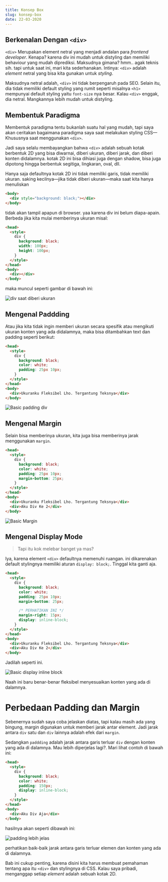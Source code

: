 ```yaml
---
title: Konsep Box
slug: konsep-box
date: 22-03-2020
---
```


## Berkenalan Dengan `<div>`

`<div>` Merupakan element netral yang menjadi andalan para *frontend developer*. Kenapa? karena div ini mudah untuk distyling dan memiliki behaviour yang mudah diprediksi. Maksudnya gimana? hmm.. agak teknis sih. tapi untuk saat ini, mari kita sederhanakan. Intinya: `<div>` adalah *element* netral yang bisa kita gunakan untuk *styling*.

Maksudnya netral adalah, `<div>` ini tidak berpengaruh pada SEO. Selain itu, dia tidak memiliki default styling yang rumit seperti misalnya `<h1>` mempunyai default styling yaitu `font-size` nya besar. Kalau `<div>` enggak, dia netral. Mangkannya lebih mudah untuk distyling.


## Membentuk Paradigma

Membentuk paradigma tentu bukanlah suatu hal yang mudah, tapi saya akan ceritakan bagaimana paradigma saya saat melakukan styling CSS—Khususnya saat menggunakan `<div>`.

Jadi saya selalu membayangkan bahwa `<div>` adalah sebuah kotak berbentuk 2D yang bisa diwarnai, diberi ukuran, diberi jarak, dan diberi konten didalamnya. kotak 2D ini bisa dihiasi juga dengan shadow, bisa juga dipotong hingga berbentuk segitiga, lingkaran, oval, dll.

Hanya saja defaultnya kotak 2D ini tidak memiliki garis, tidak memiliki ukuran. saking kecilnya—jika tidak diberi ukuran—maka saat kita hanya menuliskan 

```html
<body>
  <div style="background: black;"></div>
</body>
```

tidak akan tampil apapun di browser. yaa karena div ini belum diapa-apain. Berbeda jika kita mulai memberinya ukuran misal:

```html
<head>
  <style>
    div {
      background: black;
      width: 100px;
      height: 100px;
    }
  </style>
</head>
<body>
  <div></div>
</body>
```

maka muncul seperti gambar di bawah ini:

![div saat diberi ukuran](./images/black-box.png)

## Mengenal Paddding

Atau jika kita tidak ingin memberi ukuran secara spesifik atau mengikuti ukuran konten yang ada didalamnya, maka bisa ditambahkan text dan padding seperti berikut:

```html
<head>
  <style>
    div {
      background: black;
      color: white;
      padding: 25px 10px;
    }
  </style>
</head>
<body>
  <div>Ukuranku Fleksibel Lho. Tergantung Teksnya</div>
</body>
```

![Basic padding div](./images/basic-padding.png)

## Mengenal Margin

Selain bisa memberinya ukuran, kita juga bisa memberinya jarak menggunakan `margin`.

```html
<head>
  <style>
    div {
      background: black;
      color: white;
      padding: 25px 10px;
      margin-bottom: 25px;
    }
  </style>
</head>
<body>
  <div>Ukuranku Fleksibel Lho. Tergantung Teksnya</div>
  <div>Aku Div Ke 2</div>
</body>
```

![Basic Margin](./images/basic-margin.png)


## Mengenal Display Mode

> Tapi itu kok melebar banget ya mas?

Iya, karena element `<div>` defaultnya memenuhi ruangan. ini dikarenakan default stylingnya memiliki aturan `display: block;`. Tinggal kita ganti aja.

```html
<head>
  <style>
    div {
      background: black;
      color: white;
      padding: 25px 10px;
      margin-bottom: 25px;

      /* PERHATIKAN INI */
      margin-right: 15px; 
      display: inline-block;
    }
  </style>
</head>
<body>
  <div>Ukuranku Fleksibel Lho. Tergantung Teksnya</div>
  <div>Aku Div Ke 2</div>
</body>
```

Jadilah seperti ini.

![Basic display inline block](./images/display-inline-block.png)

Naah ini baru benar-benar fleksibel menyesuaikan konten yang ada di dalamnya.


# Perbedaan Padding dan Margin

Sebenernya sudah saya coba jelaskan diatas, tapi kalau masih ada yang bingung, margin digunakan untuk memberi jarak antar element. Jadi jarak antara `div` satu dan `div` lainnya adalah efek dari `margin`.

Sedangkan `paddding` adalah jarak antara garis terluar `div` dengan konten yang ada di dalamnya. Mau lebih diperjelas lagi?. Mari lihat contoh di bawah ini:

```html
<head>
  <style>
    div {
      background: black;
      color: white;
      padding: 150px;
      display: inline-block;
    }
  </style>
</head>
<body>
  <div>Aku Div Aja</div>
</body>
```

hasilnya akan seperti dibawah ini:

![padding lebih jelas](./images/padding-for-sure.png)

perhatikan baik-baik jarak antara garis terluar elemen dan konten yang ada di dalamnya.

Bab ini cukup penting, karena disini kita harus membuat pemahaman tentang apa itu `<div>` dan stylingnya di CSS. Kalau saya pribadi, menganggap setiap *element* adalah sebuah kotak 2D.